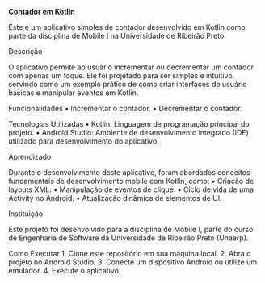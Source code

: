 <strong>Contador em Kotlin</strong>

Este é um aplicativo simples de contador desenvolvido em Kotlin como parte da disciplina de Mobile I na Universidade de Ribeirão Preto.

Descrição

O aplicativo permite ao usuário incrementar ou decrementar um contador com apenas um toque. Ele foi projetado para ser simples e intuitivo, servindo como um exemplo prático de como criar interfaces de usuário básicas e manipular eventos em Kotlin.

Funcionalidades
	•	Incrementar o contador.
	•	Decrementar o contador.

Tecnologias Utilizadas
	•	Kotlin: Linguagem de programação principal do projeto.
	•	Android Studio: Ambiente de desenvolvimento integrado (IDE) utilizado para desenvolvimento do aplicativo.

Aprendizado

Durante o desenvolvimento deste aplicativo, foram abordados conceitos fundamentais de desenvolvimento mobile com Kotlin, como:
	•	Criação de layouts XML.
	•	Manipulação de eventos de clique.
	•	Ciclo de vida de uma Activity no Android.
	•	Atualização dinâmica de elementos de UI.
 
Instituição

Este projeto foi desenvolvido para a disciplina de Mobile I, parte do curso de Engenharia de Software da Universidade de Ribeirão Preto (Unaerp).

Como Executar
	1.	Clone este repositório em sua máquina local.
	2.	Abra o projeto no Android Studio.
	3.	Conecte um dispositivo Android ou utilize um emulador.
	4.	Execute o aplicativo.

